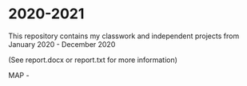 # 2020-2021

This repository contains my classwork and independent projects from January 2020 - December 2020

(See report.docx or report.txt for more information)

MAP - 
